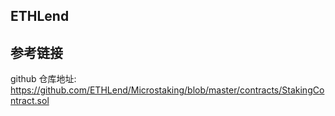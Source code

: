 ## ETHLend

## 参考链接  
github 仓库地址: https://github.com/ETHLend/Microstaking/blob/master/contracts/StakingContract.sol 
